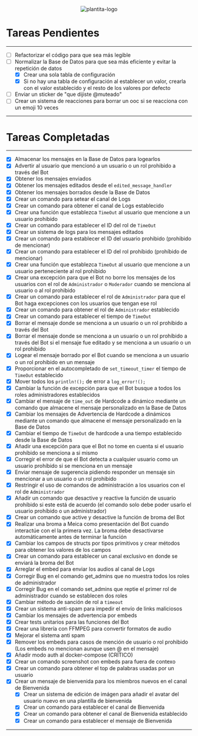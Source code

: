 <p style= "text-align: center;">
  <img src="https://cdn.discordapp.com/avatars/1207370166028083230/ea0ac311211f2e958535d0ed4a04935b.png?size=256" alt="plantita-logo">
</p>

# Tareas Pendientes

---

- [ ] Refactorizar el código para que sea más legible
- [ ] Normalizar la Base de Datos para que sea más eficiente y evitar la repetición de datos
  - [x] Crear una sola tabla de configuración
  - [x] Si no hay una tabla de configuración al establecer un valor,
  crearla con el valor establecido y el resto de los valores por defecto
- [ ] Enviar un sticker de "que dijiste @muteado"
- [ ] Crear un sistema de reacciones para borrar un ooc si se reacciona con un emoji 10 veces

---

# Tareas Completadas

---
- [x] Almacenar los mensajes en la Base de Datos para logearlos
- [x] Advertir al usuario que mencionó a un usuario o un rol prohibido a través del Bot
- [x] Obtener los mensajes enviados
- [x] Obtener los mensajes editados desde el `edited_message_handler`
- [x] Obtener los mensajes borrados desde la Base de Datos
- [x] Crear un comando para setear el canal de Logs
- [x] Crear un comando para obtener el canal de Logs establecido
- [x] Crear una función que establezca `TimeOut` al usuario que mencione a un usuario prohibido
- [x] Crear un comando para establecer el ID del rol de `TimeOut`
- [x] Crear un sistema de logs para los mensajes editados
- [x] Crear un comando para establecer el ID del usuario prohibido (prohibido de mencionar)
- [x] Crear un comando para establecer el ID del rol prohíbido (prohíbido de mencionar)
- [x] Crear una función que establezca `TimeOut` al usuario que mencione a un usuario perteneciente al rol prohibido
- [x] Crear una excepción para que el Bot no borre los mensajes de los usuarios con el rol de `Administrador` o `Moderador` cuando se menciona al usuario o al rol prohibido
- [x] Crear un comando para establecer el rol de `Administrador` para que el Bot haga excepciones con los usuarios que tengan ese rol
- [x] Crear un comando para obtener el rol de `Administrador` establecido
- [x] Crear un comando para establecer el tiempo de `TimeOut`
- [x] Borrar el mensaje donde se menciona a un usuario o un rol prohibido a través del Bot
- [x] Borrar el mensaje donde se menciona a un usuario o un rol prohíbido a través del Bot si el mensaje fue editado y se menciona a un usuario o un rol prohibido
- [x] Logear el mensaje borrado por el Bot cuando se menciona a un usuario o un rol prohibido en un mensaje
- [x] Proporcionar en el autocompletado de `set_timeout_timer` el tiempo de `TimeOut` establecido
- [x] Mover todos los `println!();` de error a `log_error!();`
- [x] Cambiar la función de excepción para que el Bot busque a todos los roles administradores establecidos
- [x] Cambiar el mensaje de `time_out` de Hardcode a dinámico mediante un comando que almacene el mensaje personalizado en la Base de Datos
- [x] Cambiar los mensajes de Advertencia de Hardcode a dinámicos mediante un comando que almacene el mensaje personalizado en la Base de Datos
- [x] Cambiar el tiempo de `TimeOut` de hardcode a una tiempo establecido desde la Base de Datos
- [x] Añadir una excepción para que el Bot no tome en cuenta si el usuario prohíbido se menciona a si mismo
- [x] Corregir el error de que el Bot detecta a cualquier usuario como un usuario prohíbido si se menciona en un mensaje
- [x] Enviar mensaje de sugerencia pidiendo responder un mensaje sin mencionar a un usuario o un rol prohibido
- [x] Restringir el uso de comandos de administración a los usuarios con el rol de `Administrador`
- [x] Añadir un comando que desactive y reactive la función de usuario prohíbido si este está de acuerdo (el comando solo debe poder usarlo el usuario prohíbido o un administrador)
- [x] Crear un comando que active y desactive la función de broma del Bot
- [x] Realizar una broma a Meica como presentación del Bot cuando interactúe con el la primera vez. La broma debe desactivarse automáticamente antes de terminar la función
- [x] Cambiar los campos de structs por tipos primitivos y crear métodos para obtener los valores de los campos
- [x] Crear un comando para establecer un canal exclusivo en donde se enviará la broma del Bot
- [x] Arreglar el embed para enviar los audios al canal de Logs
- [x] Corregir Bug en el comando get_admins que no muestra todos los roles de administrador
- [x] Corregir Bug en el comando set_admins que reptie el primer rol de administrador cuando se establecen dos roles
- [x] Cambiar método de sanción de rol a `timeout`
- [x] Crear un sistema anti-spam para impedir el envío de links maliciosos
- [x] Cambiar los mensajes de advertencia por embeds
- [x] Crear tests unitarios para las funciones del Bot
- [x] Crear una librería con FFMPEG para convertir formatos de audio
- [x] Mejorar el sistema anti spam
- [x] Remover los embeds para casos de mención de usuario o rol prohibido (Los embeds no mencionan aunque usen @ en el mensaje)
- [x] Añadir modo auth al docker-compose (CRÍTICO)
- [x] Crear un comando screenshot con embeds para fuera de contexo
- [x] Crear un comando para obtener el top de palabras usadas por un usuario
- [x] Crear un mensaje de bienvenida para los miembros nuevos en el canal de Bienvenida
  - [x] Crear un sistema de edición de imágen para añadir el avatar del usuario nuevo en una plantilla de bienvenida
  - [x] Crear un comando para establecer el canal de Bienvenida
  - [x] Crear un comando para obtener el canal de Bienvenida establecido
  - [x] Crear un comando para establecer el mensaje de Bienvenida
---